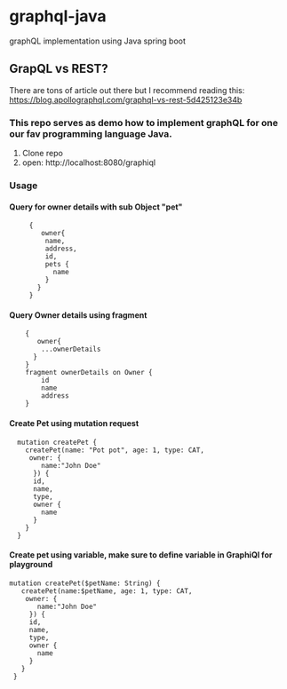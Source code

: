 # graphql-java
graphQL implementation using Java spring boot

## GrapQL vs REST?
There are tons of article out there but I recommend reading this: https://blog.apollographql.com/graphql-vs-rest-5d425123e34b

### This repo serves as demo how to implement graphQL for one our fav programming language Java.

1) Clone repo
2) open: http://localhost:8080/graphiql

### Usage

#### Query for owner details with sub Object "pet"
         {
            owner{
             name,
             address,
             id,
             pets {
               name
             }
           }
         }

#### Query Owner details using fragment
        {
           owner{
            ...ownerDetails
          }
        }
        fragment ownerDetails on Owner {
            id
            name
            address
        }
  
#### Create Pet using mutation request
      mutation createPet {
        createPet(name: "Pot pot", age: 1, type: CAT,
         owner: {
            name:"John Doe"
          }) {
          id,
          name,
          type,
          owner {
            name
          }
        }
      }

#### Create pet using variable, make sure to define variable in GraphiQl for playground
    mutation createPet($petName: String) {
       createPet(name:$petName, age: 1, type: CAT,
        owner: {
           name:"John Doe"
         }) {
         id,
         name,
         type,
         owner {
           name
         }
       }
     }


